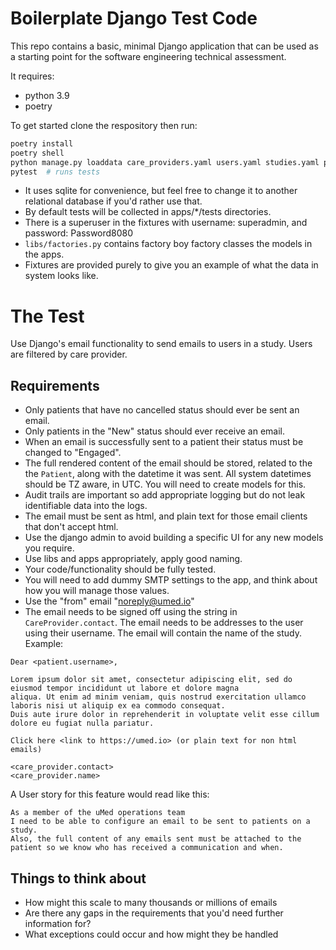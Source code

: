 # Boilerplate Django Test Code

This repo contains a basic, minimal Django application that can be used as a starting point for the software engineering
technical assessment.

It requires:

* python 3.9
* poetry

To get started clone the respository then run:

```bash
poetry install
poetry shell
python manage.py loaddata care_providers.yaml users.yaml studies.yaml patients.yaml
pytest  # runs tests
```

* It uses sqlite for convenience, but feel free to change it to another relational database if you'd rather use that.
* By default tests will be collected in apps/*/tests directories.
* There is a superuser in the fixtures with username: superadmin, and password: Password8080
* `libs/factories.py` contains factory boy factory classes the models in the apps.
* Fixtures are provided purely to give you an example of what the data in system looks like.

# The Test

Use Django's email functionality to send emails to users in a study. Users are filtered by care provider.


## Requirements

* Only patients that have no cancelled status should ever be sent an email.
* Only patients in the "New" status should ever receive an email.
* When an email is successfully sent to a patient their status must be changed to "Engaged".
* The full rendered content of the email should be stored, related to the the `Patient`, along with the datetime 
  it was sent. All system datetimes should be TZ aware, in UTC. You will need to create models for this.
* Audit trails are important so add appropriate logging but do not leak identifiable data into the logs.
* The email must be sent as html, and plain text for those email clients that don't accept html.
* Use the django admin to avoid building a specific UI for any new models you require.
* Use libs and apps appropriately, apply good naming.
* Your code/functionality should be fully tested.
* You will need to add dummy SMTP settings to the app, and think about how you will manage those values.
* Use the "from" email "noreply@umed.io"
* The email needs to be signed off using the string in `CareProvider.contact`. The email needs to be addresses to the 
  user using their username. The email will contain the name of the study. Example:

```
Dear <patient.username>,

Lorem ipsum dolor sit amet, consectetur adipiscing elit, sed do eiusmod tempor incididunt ut labore et dolore magna 
aliqua. Ut enim ad minim veniam, quis nostrud exercitation ullamco laboris nisi ut aliquip ex ea commodo consequat. 
Duis aute irure dolor in reprehenderit in voluptate velit esse cillum dolore eu fugiat nulla pariatur.

Click here <link to https://umed.io> (or plain text for non html emails)

<care_provider.contact>
<care_provider.name>
```

A User story for this feature would read like this:

```
As a member of the uMed operations team
I need to be able to configure an email to be sent to patients on a study.
Also, the full content of any emails sent must be attached to the patient so we know who has received a communication and when.
```

## Things to think about

* How might this scale to many thousands or millions of emails
* Are there any gaps in the requirements that you'd need further information for?
* What exceptions could occur and how might they be handled
